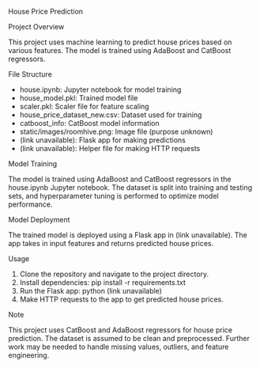 House Price Prediction

Project Overview

This project uses machine learning to predict house prices based on various features. The model is trained using AdaBoost and CatBoost regressors.

File Structure

- house.ipynb: Jupyter notebook for model training
- house_model.pkl: Trained model file
- scaler.pkl: Scaler file for feature scaling
- house_price_dataset_new.csv: Dataset used for training
- catboost_info: CatBoost model information
- static/images/roomhive.png: Image file (purpose unknown)
- (link unavailable): Flask app for making predictions
- (link unavailable): Helper file for making HTTP requests

Model Training

The model is trained using AdaBoost and CatBoost regressors in the house.ipynb Jupyter notebook. The dataset is split into training and testing sets, and hyperparameter tuning is performed to optimize model performance.

Model Deployment

The trained model is deployed using a Flask app in (link unavailable). The app takes in input features and returns predicted house prices.

Usage

1. Clone the repository and navigate to the project directory.
2. Install dependencies: pip install -r requirements.txt
3. Run the Flask app: python (link unavailable)
4. Make HTTP requests to the app to get predicted house prices.

Note

This project uses CatBoost and AdaBoost regressors for house price prediction. The dataset is assumed to be clean and preprocessed. Further work may be needed to handle missing values, outliers, and feature engineering.
